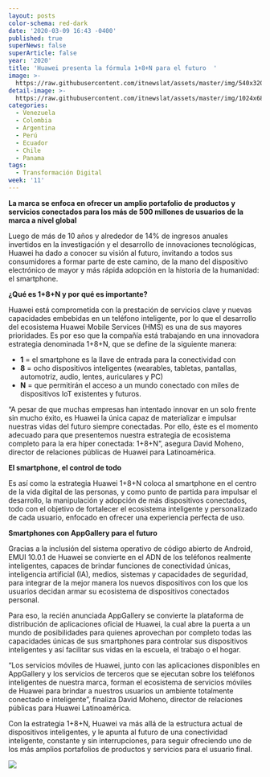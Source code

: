 ```yaml
---
layout: posts
color-schema: red-dark
date: '2020-03-09 16:43 -0400'
published: true
superNews: false
superArticle: false
year: '2020'
title: 'Huawei presenta la fórmula 1+8+N para el futuro  '
image: >-
  https://raw.githubusercontent.com/itnewslat/assets/master/img/540x320/Huawei-Stand-p.jpg
detail-image: >-
  https://raw.githubusercontent.com/itnewslat/assets/master/img/1024x680/Huawei-Stand-g.jpg
categories:
  - Venezuela
  - Colombia
  - Argentina
  - Perú
  - Ecuador
  - Chile
  - Panama
tags:
  - Transformación Digital
week: '11'
---
```

**La marca se enfoca en ofrecer un amplio portafolio de productos y servicios conectados para los más de 500 millones de usuarios de la marca a nivel global**

Luego de más de 10 años y alrededor de 14% de ingresos anuales invertidos en la investigación y el desarrollo de innovaciones tecnológicas, Huawei ha dado a conocer su visión al futuro, invitando a todos sus consumidores a formar parte de este camino, de la mano del dispositivo electrónico de mayor y más rápida adopción en la historia de la humanidad: el smartphone. 

**¿Qué es 1+8+N y por qué es importante?**

Huawei está comprometida con la prestación de servicios clave y nuevas capacidades embebidas en un teléfono inteligente, por lo que el desarrollo del ecosistema Huawei Mobile Services (HMS) es una de sus mayores prioridades. Es por eso que la compañía está trabajando en una innovadora estrategia denominada 1+8+N, que se define de la siguiente manera:

- **1** = el smartphone es la llave de entrada para la conectividad con
- **8** = ocho dispositivos inteligentes (wearables, tabletas, pantallas, automotriz, audio, lentes, auriculares y PC)
- **N** = que permitirán el acceso a un mundo conectado con miles de dispositivos IoT existentes y futuros.

“A pesar de que muchas empresas han intentado innovar en un solo frente sin mucho éxito, es Huawei la única capaz de materializar e impulsar nuestras vidas del futuro siempre conectadas. Por ello, éste es el momento adecuado para que presentemos nuestra estrategia de ecosistema completo para la era híper conectada: 1+8+N”, asegura David Moheno, director de relaciones públicas de Huawei para Latinoamérica.

**El smartphone, el control de todo**

Es así como la estrategia Huawei 1+8+N coloca al smartphone en el centro de la vida digital de las personas, y como punto de partida para impulsar el desarrollo, la manipulación y adopción de más dispositivos conectados, todo con el objetivo de fortalecer el ecosistema inteligente y personalizado de cada usuario, enfocado en ofrecer una experiencia perfecta de uso.

**Smartphones con AppGallery para el futuro**

Gracias a la inclusión del sistema operativo de código abierto de Android, EMUI 10.0.1 de Huawei se convierte en el ADN de los teléfonos realmente inteligentes, capaces de brindar funciones de conectividad únicas, inteligencia artificial (IA), medios, sistemas y capacidades de seguridad, para integrar de la mejor manera los nuevos dispositivos con los que los usuarios decidan armar su ecosistema de dispositivos conectados personal. 

Para eso, la recién anunciada AppGallery se convierte la plataforma de distribución de aplicaciones oficial de Huawei, la cual abre la puerta a un mundo de posibilidades para quienes aprovechan por completo todas las capacidades únicas de sus smartphones para controlar sus dispositivos inteligentes y así facilitar sus vidas en la escuela, el trabajo o el hogar.

“Los servicios móviles de Huawei, junto con las aplicaciones disponibles en AppGallery y los servicios de terceros que se ejecutan sobre los teléfonos inteligentes de nuestra marca, forman el ecosistema de servicios móviles de Huawei para brindar a nuestros usuarios un ambiente totalmente conectado e inteligente”, finaliza David Moheno, director de relaciones públicas para Huawei Latinoamérica.

Con la estrategia 1+8+N, Huawei va más allá de la estructura actual de dispositivos inteligentes, y le apunta al futuro de una conectividad inteligente, constante y sin interrupciones, para seguir ofreciendo uno de los más amplios portafolios de productos y servicios para el usuario final.

<img src="https://tracker.metricool.com/c3po.jpg?hash=56f88a41e39ab42c063cc51676587a04"/>